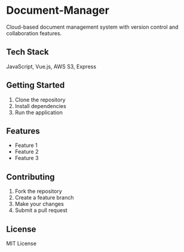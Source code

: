# Document-Manager

Cloud-based document management system with version control and collaboration features.

## Tech Stack
JavaScript, Vue.js, AWS S3, Express

## Getting Started

1. Clone the repository
2. Install dependencies
3. Run the application

## Features

- Feature 1
- Feature 2
- Feature 3

## Contributing

1. Fork the repository
2. Create a feature branch
3. Make your changes
4. Submit a pull request

## License

MIT License
